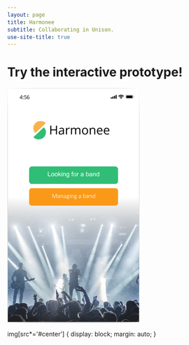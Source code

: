 ```yaml
---
layout: page
title: Harmonee
subtitle: Collaborating in Unison.
use-site-title: true
---
```

# Try the interactive prototype!

[<img src="/img/HarmoneeLanding.PNG#center">](https://projects.invisionapp.com/prototype/Harmonee-HIFI-ck3bu5fl200asdp01snod0bgk/play/1e10f1e4)

img[src*='#center'] { 
    display: block;
    margin: auto;
}
